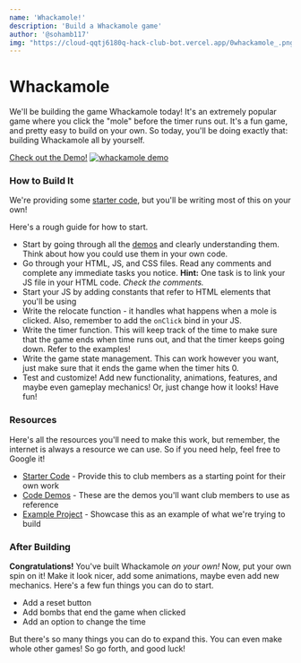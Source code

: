 ```yaml
---
name: 'Whackamole!'
description: 'Build a Whackamole game'
author: '@sohamb117'
img: "https://cloud-qqtj6180q-hack-club-bot.vercel.app/0whackamole_.png"
---
```


# Whackamole

We'll be building the game Whackamole today! It's an extremely popular game where you click the "mole" before the timer runs out. It's a fun game, and pretty easy to build on your own. So today, you'll be doing exactly that: building Whackamole all by yourself.

[Check out the Demo!](https://whackamole-demo.sohamb117.repl.co/)
[![whackamole demo](https://cloud-blecn0kdn-hack-club-bot.vercel.app/0image.png)](https://whackamole-demo.sohamb117.repl.co/)

### How to Build It

We're providing some [starter code](https://replit.com/@sohamb117/Whackamole-Student-Version), but you'll be writing most of this on your own!

Here's a rough guide for how to start.

- Start by going through all the [demos](https://hackclub.github.io/clicker-game-examples/) and clearly understanding them. Think about how you could use them in your own code.
- Go through your HTML, JS, and CSS files. Read any comments and complete any immediate tasks you notice. **Hint:** One task is to link your JS file in your HTML code. *Check the comments.*
- Start your JS by adding constants that refer to HTML elements that you'll be using
- Write the relocate function - it handles what happens when a mole is clicked. Also, remember to add the `onClick` bind in your JS.
- Write the timer function. This will keep track of the time to make sure that the game ends when time runs out, and that the timer keeps going down. Refer to the examples!
- Write the game state management. This can work however you want, just make sure that it ends the game when the timer hits 0.
- Test and customize! Add new functionality, animations, features, and maybe even gameplay mechanics! Or, just change how it looks! Have fun!


### Resources

Here's all the resources you'll need to make this work, but remember, the internet is always a resource we can use. So if you need help, feel free to Google it! 

*   [Starter Code](https://replit.com/@sohamb117/Whackamole-Student-Version) - Provide this to club members as a starting point for their own work
*   [Code Demos](https://hackclub.github.io/clicker-game-examples/) - These are the demos you'll want club members to use as reference
*   [Example Project](https://Whackamole-Demo.sohamb117.repl.co) - Showcase this as an example of what we're trying to build


### After Building

**Congratulations!**
You've built Whackamole *on your own!* Now, put your own spin on it! Make it look nicer, add some animations, maybe even add new mechanics. Here's a few fun things you can do to start.

- Add a reset button
- Add bombs that end the game when clicked
- Add an option to change the time

But there's so many things you can do to expand this. You can even make whole other games! 
So go forth, and good luck!
